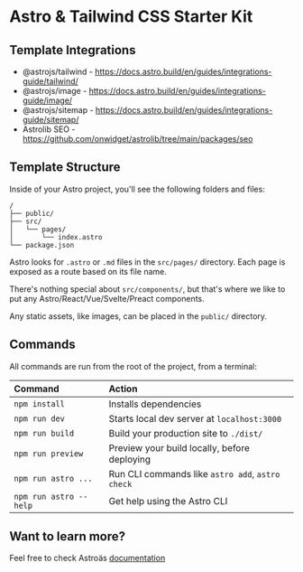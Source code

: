 # Astro & Tailwind CSS Starter Kit

## Template Integrations
- @astrojs/tailwind - https://docs.astro.build/en/guides/integrations-guide/tailwind/
- @astrojs/image - https://docs.astro.build/en/guides/integrations-guide/image/
- @astrojs/sitemap - https://docs.astro.build/en/guides/integrations-guide/sitemap/
- Astrolib SEO - https://github.com/onwidget/astrolib/tree/main/packages/seo
## Template Structure

Inside of your Astro project, you'll see the following folders and files:

```
/
├── public/
├── src/
│   └── pages/
│       └── index.astro
└── package.json
```

Astro looks for `.astro` or `.md` files in the `src/pages/` directory. Each page is exposed as a route based on its file name.

There's nothing special about `src/components/`, but that's where we like to put any Astro/React/Vue/Svelte/Preact components.

Any static assets, like images, can be placed in the `public/` directory.

## Commands

All commands are run from the root of the project, from a terminal:

| Command                | Action                                           |
| :--------------------- | :----------------------------------------------- |
| `npm install`          | Installs dependencies                            |
| `npm run dev`          | Starts local dev server at `localhost:3000`      |
| `npm run build`        | Build your production site to `./dist/`          |
| `npm run preview`      | Preview your build locally, before deploying     |
| `npm run astro ...`    | Run CLI commands like `astro add`, `astro check` |
| `npm run astro --help` | Get help using the Astro CLI                     |

## Want to learn more?

Feel free to check Astroäs [documentation](https://docs.astro.build)
